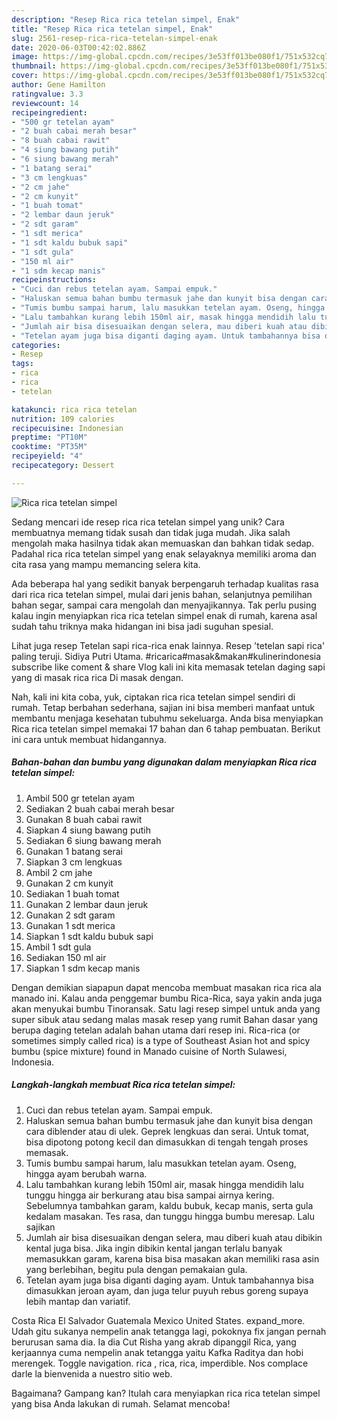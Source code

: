 ```yaml
---
description: "Resep Rica rica tetelan simpel, Enak"
title: "Resep Rica rica tetelan simpel, Enak"
slug: 2561-resep-rica-rica-tetelan-simpel-enak
date: 2020-06-03T00:42:02.886Z
image: https://img-global.cpcdn.com/recipes/3e53ff013be080f1/751x532cq70/rica-rica-tetelan-simpel-foto-resep-utama.jpg
thumbnail: https://img-global.cpcdn.com/recipes/3e53ff013be080f1/751x532cq70/rica-rica-tetelan-simpel-foto-resep-utama.jpg
cover: https://img-global.cpcdn.com/recipes/3e53ff013be080f1/751x532cq70/rica-rica-tetelan-simpel-foto-resep-utama.jpg
author: Gene Hamilton
ratingvalue: 3.3
reviewcount: 14
recipeingredient:
- "500 gr tetelan ayam"
- "2 buah cabai merah besar"
- "8 buah cabai rawit"
- "4 siung bawang putih"
- "6 siung bawang merah"
- "1 batang serai"
- "3 cm lengkuas"
- "2 cm jahe"
- "2 cm kunyit"
- "1 buah tomat"
- "2 lembar daun jeruk"
- "2 sdt garam"
- "1 sdt merica"
- "1 sdt kaldu bubuk sapi"
- "1 sdt gula"
- "150 ml air"
- "1 sdm kecap manis"
recipeinstructions:
- "Cuci dan rebus tetelan ayam. Sampai empuk."
- "Haluskan semua bahan bumbu termasuk jahe dan kunyit bisa dengan cara diblender atau di ulek. Geprek lengkuas dan serai. Untuk tomat, bisa dipotong potong kecil dan dimasukkan di tengah tengah proses memasak."
- "Tumis bumbu sampai harum, lalu masukkan tetelan ayam. Oseng, hingga ayam berubah warna."
- "Lalu tambahkan kurang lebih 150ml air, masak hingga mendidih lalu tunggu hingga air berkurang atau bisa sampai airnya kering. Sebelumnya tambahkan garam, kaldu bubuk, kecap manis, serta gula kedalam masakan. Tes rasa, dan tunggu hingga bumbu meresap. Lalu sajikan"
- "Jumlah air bisa disesuaikan dengan selera, mau diberi kuah atau dibikin kental juga bisa. Jika ingin dibikin kental jangan terlalu banyak memasukkan garam, karena bisa bisa masakan akan memiliki rasa asin yang berlebihan, begitu pula dengan pemakaian gula."
- "Tetelan ayam juga bisa diganti daging ayam. Untuk tambahannya bisa dimasukkan jeroan ayam, dan juga telur puyuh rebus goreng supaya lebih mantap dan variatif."
categories:
- Resep
tags:
- rica
- rica
- tetelan

katakunci: rica rica tetelan 
nutrition: 109 calories
recipecuisine: Indonesian
preptime: "PT10M"
cooktime: "PT35M"
recipeyield: "4"
recipecategory: Dessert

---
```



![Rica rica tetelan simpel](https://img-global.cpcdn.com/recipes/3e53ff013be080f1/751x532cq70/rica-rica-tetelan-simpel-foto-resep-utama.jpg)

Sedang mencari ide resep rica rica tetelan simpel yang unik? Cara membuatnya memang tidak susah dan tidak juga mudah. Jika salah mengolah maka hasilnya tidak akan memuaskan dan bahkan tidak sedap. Padahal rica rica tetelan simpel yang enak selayaknya memiliki aroma dan cita rasa yang mampu memancing selera kita.

Ada beberapa hal yang sedikit banyak berpengaruh terhadap kualitas rasa dari rica rica tetelan simpel, mulai dari jenis bahan, selanjutnya pemilihan bahan segar, sampai cara mengolah dan menyajikannya. Tak perlu pusing kalau ingin menyiapkan rica rica tetelan simpel enak di rumah, karena asal sudah tahu triknya maka hidangan ini bisa jadi suguhan spesial.

Lihat juga resep Tetelan sapi rica-rica enak lainnya. Resep &#39;tetelan sapi rica&#39; paling teruji. Sidiya Putri Utama. #ricarica#masak&amp;makan#kulinerindonesia subscribe like coment &amp; share Vlog kali ini kita memasak tetelan daging sapi yang di masak rica rica Di masak dengan.


Nah, kali ini kita coba, yuk, ciptakan rica rica tetelan simpel sendiri di rumah. Tetap berbahan sederhana, sajian ini bisa memberi manfaat untuk membantu menjaga kesehatan tubuhmu sekeluarga. Anda bisa menyiapkan Rica rica tetelan simpel memakai 17 bahan dan 6 tahap pembuatan. Berikut ini cara untuk membuat hidangannya.

<!--inarticleads1-->

##### Bahan-bahan dan bumbu yang digunakan dalam menyiapkan Rica rica tetelan simpel:

1. Ambil 500 gr tetelan ayam
1. Sediakan 2 buah cabai merah besar
1. Gunakan 8 buah cabai rawit
1. Siapkan 4 siung bawang putih
1. Sediakan 6 siung bawang merah
1. Gunakan 1 batang serai
1. Siapkan 3 cm lengkuas
1. Ambil 2 cm jahe
1. Gunakan 2 cm kunyit
1. Sediakan 1 buah tomat
1. Gunakan 2 lembar daun jeruk
1. Gunakan 2 sdt garam
1. Gunakan 1 sdt merica
1. Siapkan 1 sdt kaldu bubuk sapi
1. Ambil 1 sdt gula
1. Sediakan 150 ml air
1. Siapkan 1 sdm kecap manis


Dengan demikian siapapun dapat mencoba membuat masakan rica rica ala manado ini. Kalau anda penggemar bumbu Rica-Rica, saya yakin anda juga akan menyukai bumbu Tinoransak. Satu lagi resep simpel untuk anda yang super sibuk atau sedang malas masak resep yang rumit Bahan dasar yang berupa daging tetelan adalah bahan utama dari resep ini. Rica-rica (or sometimes simply called rica) is a type of Southeast Asian hot and spicy bumbu (spice mixture) found in Manado cuisine of North Sulawesi, Indonesia. 

<!--inarticleads2-->

##### Langkah-langkah membuat Rica rica tetelan simpel:

1. Cuci dan rebus tetelan ayam. Sampai empuk.
1. Haluskan semua bahan bumbu termasuk jahe dan kunyit bisa dengan cara diblender atau di ulek. Geprek lengkuas dan serai. Untuk tomat, bisa dipotong potong kecil dan dimasukkan di tengah tengah proses memasak.
1. Tumis bumbu sampai harum, lalu masukkan tetelan ayam. Oseng, hingga ayam berubah warna.
1. Lalu tambahkan kurang lebih 150ml air, masak hingga mendidih lalu tunggu hingga air berkurang atau bisa sampai airnya kering. Sebelumnya tambahkan garam, kaldu bubuk, kecap manis, serta gula kedalam masakan. Tes rasa, dan tunggu hingga bumbu meresap. Lalu sajikan
1. Jumlah air bisa disesuaikan dengan selera, mau diberi kuah atau dibikin kental juga bisa. Jika ingin dibikin kental jangan terlalu banyak memasukkan garam, karena bisa bisa masakan akan memiliki rasa asin yang berlebihan, begitu pula dengan pemakaian gula.
1. Tetelan ayam juga bisa diganti daging ayam. Untuk tambahannya bisa dimasukkan jeroan ayam, dan juga telur puyuh rebus goreng supaya lebih mantap dan variatif.


Costa Rica El Salvador Guatemala Mexico United States. expand_more. Udah gitu sukanya nempelin anak tetangga lagi, pokoknya fix jangan pernah berurusan sama dia. Ia dia Cut Risha yang akrab dipanggil Rica, yang kerjaannya cuma nempelin anak tetangga yaitu Kafka Raditya dan hobi merengek. Toggle navigation. rica , rica, rica, imperdible. Nos complace darle la bienvenida a nuestro sitio web. 

Bagaimana? Gampang kan? Itulah cara menyiapkan rica rica tetelan simpel yang bisa Anda lakukan di rumah. Selamat mencoba!
